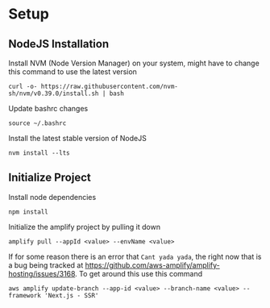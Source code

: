 # Setup

## NodeJS Installation
Install NVM (Node Version Manager) on your system, might have to change this command to use the latest version
```
curl -o- https://raw.githubusercontent.com/nvm-sh/nvm/v0.39.0/install.sh | bash
```

Update bashrc changes
```
source ~/.bashrc
```

Install the latest stable version of NodeJS
```
nvm install --lts
```

## Initialize Project
Install node dependencies
```
npm install
```

Initialize the amplify project by pulling it down
```
amplify pull --appId <value> --envName <value>
```

If for some reason there is an error that `Cant yada yada`, the right now that is a bug being tracked at https://github.com/aws-amplify/amplify-hosting/issues/3168.
To get around this use this command

```
aws amplify update-branch --app-id <value> --branch-name <value> --framework 'Next.js - SSR'
```
